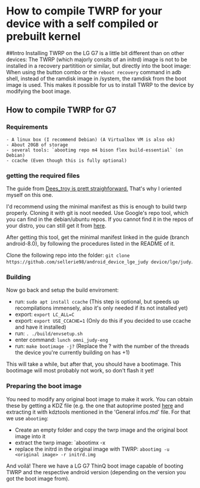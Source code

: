 # How to compile TWRP for your device with a self compiled or prebuilt kernel

##Intro
Installing TWRP on the LG G7 is a little bit different than on other devices:
The TWRP (which majorly consits of an initrd) image is not to be installed in a recovery partitition or similar, but directly into the boot image:
When using the button combo or the `reboot recovery` command in adb shell, instead of the ramdisk image in /system, the ramdisk from the boot image is used.
This makes it possible for us to install TWRP to the device by modifying the boot image.


## How to compile TWRP for G7

### Requirements
	- A linux box (I recommend Debian) (A Virtualbox VM is also ok)
	- About 20GB of storage
	- several tools: `abootimg repo m4 bison flex build-essential` (on Debian)
	- ccache (Even though this is fully optional)
	

### getting the required files
The guide from [Dees_troy is prett straighforward.](https://forum.xda-developers.com/showthread.php?t=1943625) That's why I oriented myself on this one.

I'd recommend using the minimal manifest as this is enough to build twrp properly.
Cloning it with git is noot needed. Use Google's repo tool, which you can find in the debian/ubuntu repos.
If you cannot find it in the repos of your distro, you can still get it from [here](https://gerrit.googlesource.com/git-repo/).

After getting this tool, get the minimal manifest linked in the guide (branch android-8.0), by following the procedures listed in the README of it.

Clone the following repo into the folder: `git clone https://github.com/sellerie98/android_device_lge_judy device/lge/judy`.

### Building
Now go back and setup the build enviroment:
 - run: `sudo apt install ccache` (This step is optional, but speeds up recompilations immensely, also it's only needed if its not installed yet)
 - export: `export LC_ALL=C`
 - export: `export USE_CCACHE=1` (Only do this if you decided to use ccache and have it installed)
 - run: `. ./build/envsetup.sh`
 - enter command: `lunch omni_judy-eng`
 - run: `make bootimage -j?` (Replace the ? with the number of the threads the device you're currently building on has +1)

This will take a while, but after that, you should have a bootimage.
This bootimage will most probably not work, so don't flash it yet! 

### Preparing the boot image
You need to modify any original boot image to make it work.
You can obtain these by getting a KDZ file (e.g. the one that autoprime posted [here](https://forum.xda-developers.com/lg-g7-thinq/development/dump-g7-stock-vendor-t3840834) and extracting it with kdztools mentioned in the 'General infos.md' file.
For that we use `abootimg`:
 - Create an empty folder and copy the twrp image and the original boot image into it
 - extract the twrp image: `abootimx -x <twrp image>
 - replace the initrd in the original image with TWRP: `abootimg -u <original image> -r initrd.img`

And voilá! There we have a LG G7 ThinQ boot image capable of booting TWRP and the respective android version (depending on the version you got the boot image from).
